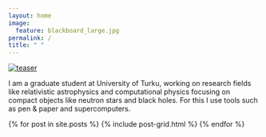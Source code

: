 ```yaml
---
layout: home
image:
  feature: blackboard_large.jpg
permalink: /
title: " "
---
```



<div class="tiles">

<div class="tile">
  <a href="{{ site.url }}/about/" title="About me"><img src="{{site.url}}/images/jnattila_small.jpg" alt="teaser" itemprop="image"></a>
  <p class="post-excerpt">I am a graduate student at University of Turku, working on research fields like relativistic astrophysics and computational physics focusing on compact objects like neutron stars and black holes. For this I use tools such as pen & paper and supercomputers.</p>
</div><!-- /.tile -->


{% for post in site.posts %}
	{% include post-grid.html %}
{% endfor %}
</div><!-- /.tiles -->